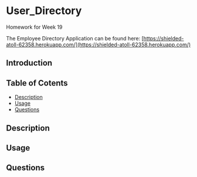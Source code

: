 # User_Directory

Homework for Week 19

The Employee Directory Application can be found here: [https://shielded-atoll-62358.herokuapp.com/](https://shielded-atoll-62358.herokuapp.com/)

## Introduction

## Table of Cotents
* [Description](#Description)
* [Usage](#Usage)
* [Questions](#Questions)

## Description

## Usage

## Questions
